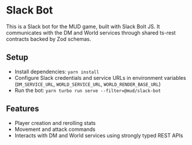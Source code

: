 # Slack Bot

This is a Slack bot for the MUD game, built with Slack Bolt JS. It communicates with the DM and World services through shared ts-rest contracts backed by Zod schemas.

## Setup

- Install dependencies: `yarn install`
- Configure Slack credentials and service URLs in environment variables (`DM_SERVICE_URL`, `WORLD_SERVICE_URL`, `WORLD_RENDER_BASE_URL`)
- Run the bot: `yarn turbo run serve --filter=@mud/slack-bot`

## Features

- Player creation and rerolling stats
- Movement and attack commands
- Interacts with DM and World services using strongly typed REST APIs
